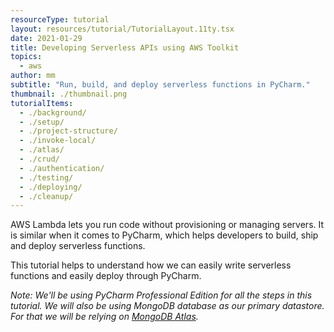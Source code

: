 ```yaml
---
resourceType: tutorial
layout: resources/tutorial/TutorialLayout.11ty.tsx
date: 2021-01-29
title: Developing Serverless APIs using AWS Toolkit
topics:
  - aws
author: mm
subtitle: "Run, build, and deploy serverless functions in PyCharm."
thumbnail: ./thumbnail.png
tutorialItems:
  - ./background/
  - ./setup/
  - ./project-structure/
  - ./invoke-local/
  - ./atlas/
  - ./crud/
  - ./authentication/
  - ./testing/
  - ./deploying/
  - ./cleanup/
---
```


AWS Lambda lets you run code without provisioning or managing servers.
It is similar when it comes to PyCharm, which helps developers to build, ship and deploy serverless functions.

This tutorial helps to understand how we can easily write serverless functions and easily deploy through PyCharm.

_Note: We'll be using PyCharm Professional Edition for all the steps in this tutorial.
We will also be using MongoDB database as our primary datastore. For that we will be
relying on [MongoDB Atlas](https://www.mongodb.com/cloud/atlas)._
